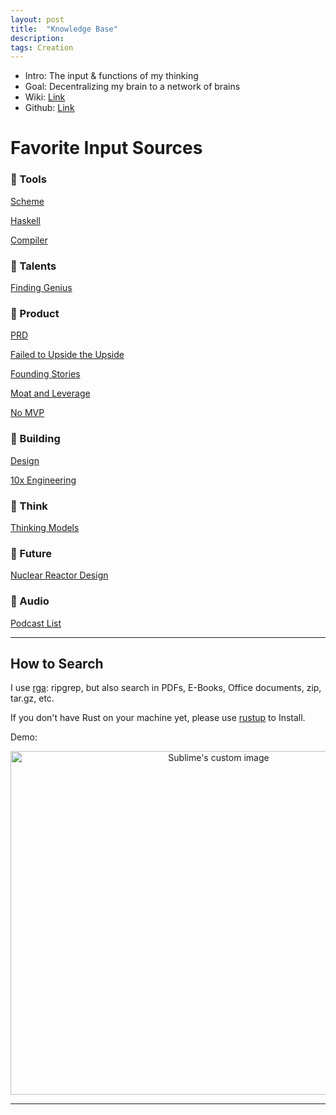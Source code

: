 ```yaml
---
layout: post
title:  "Knowledge Base"
description: 
tags: Creation
---
```


- Intro: The input & functions of my thinking
- Goal: Decentralizing my brain to a network of brains
- Wiki: [Link](https://github.com/allenleein/knowledge-base/wiki/Ghosts-in-the-Shell)
- Github: [Link](https://github.com/allenleein/knowledge-base)

# Favorite Input Sources

### 🔳 Tools

[Scheme](https://github.com/allenleein/knowledge-base/tree/gh-pages/CS-Functional-Programming)

[Haskell](https://github.com/allenleein/knowledge-base/tree/gh-pages/CS-Functional-Programming/Haskell)

[Compiler](https://github.com/allenleein/knowledge-base/tree/gh-pages/CS-Compiler)


### 🔳 Talents

[Finding Genius](https://github.com/allenleein/knowledge-base/tree/gh-pages/Finding%20Genius)

### 🔳 Product

[PRD](https://github.com/allenleein/knowledge-base/tree/gh-pages/Product-Deck/PRD)

[Failed to Upside the Upside](https://github.com/allenleein/knowledge-base/tree/gh-pages/Product-Strategy/Failed%20to%20Upside%20the%20Upside)

[Founding Stories](https://github.com/allenleein/knowledge-base/tree/gh-pages/Product-Strategy/Founding%20Stories)

[Moat and Leverage](https://github.com/allenleein/knowledge-base/tree/gh-pages/Product-Strategy/Moat%20and%20Leverage)

[No MVP](https://github.com/allenleein/knowledge-base/tree/gh-pages/Product-Strategy/No%20MVP)

### 🔳 Building

[Design](https://github.com/allenleein/knowledge-base/tree/gh-pages/Product-Design)

[10x Engineering](https://github.com/allenleein/knowledge-base/tree/gh-pages/Execution/10x%20Engineering)

### 🔳 Think

[Thinking Models](https://github.com/allenleein/knowledge-base/tree/gh-pages/Thinking-Models)

### 🔳 Future

[Nuclear Reactor Design](https://github.com/allenleein/knowledge-base/tree/gh-pages/Nuclear%20Reactor%20Design)

### 🔳 Audio

[Podcast List](https://allen-lee.gitbook.io/knowledge-base/masterclass/my-masterclass) 

---

## How to Search

I use [rga](https://github.com/phiresky/ripgrep-all): ripgrep, but also search in PDFs, E-Books, Office documents, zip, tar.gz, etc.

If you don't have Rust on your machine yet, please use [rustup](https://doc.rust-lang.org/book/ch01-01-installation.html) to Install.

Demo:

<p align="center">
  <img width="650" height="550" src="https://i.imgur.com/PJGt5pt.jpg" alt="Sublime's custom image"/>
</p>

---

